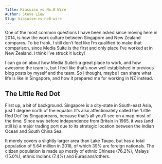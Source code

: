 ```yaml
---
Title: Kiasuism vs No.8 Wire
Author: Steve Liew
Slug: kiasuism-vs-no8-wire
---
```


One of the most common questions I have been asked since moving here in 2014, is how the work culture between Singapore and New Zealand compares. To be frank, I still don’t feel like I’m qualified to make that comparison, since Media Suite is the first and only place I’ve worked at in New Zealand. I think I’ve struck it lucky!

I can go on about how Media Suite’s a great place to work, and how awesome the team is, but I feel like that’s now well established in previous blog posts by myself and the team. So I thought, maybe I can share what life is like in Singapore, and how it prepared me for working in NZ instead.

## The Little Red Dot

First up, a bit of background. Singapore is a city-state in South-east Asia, just 1 degree north of the equator. It’s also affectionately called the ‘Little Red Dot’ by Singaporeans, because that’s all you’ll see on a map most of the time. Since way before independence from Britain in 1965, it was (and still is) a major trading port due to its strategic location between the Indian Ocean and South China Sea.

It merely covers a slightly larger area than Lake Taupo, but has a total population of 5.64 million in 2018, of which 39% are foreign nationals. The citizen population is made up mostly of ethnic Chinese (76.2%), Malays (15.0%), ethnic Indians (7.4%) and Eurasians/others.
